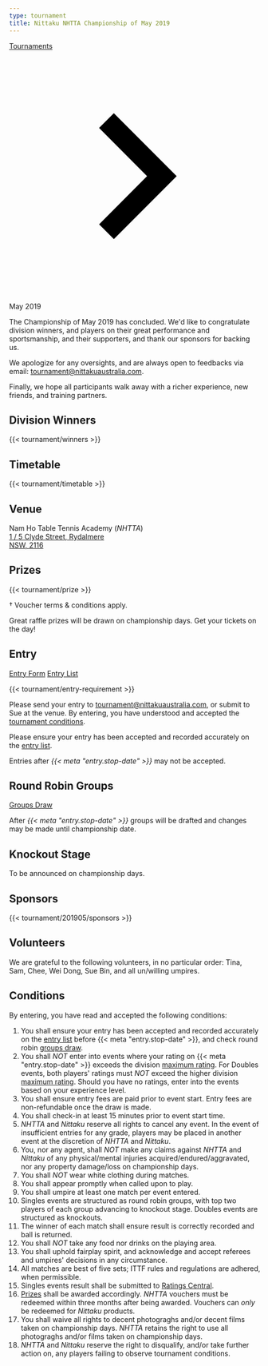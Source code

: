 ```yaml
---
type: tournament
title: Nittaku NHTTA Championship of May 2019
---
```


<a href="/" class="link dim">Tournaments</a> <span class="dib w1 h1 v-btm"><svg viewBox="0 0 24 24"><path d="M10 6L8.59 7.41 13.17 12l-4.58 4.59L10 18l6-6z"></path></svg></span> May 2019

<div class="mt4 pa4 bg-lightest-blue navy">
  The Championship of May 2019 has concluded. We'd like to congratulate division winners, and players on their great performance and sportsmanship, and their supporters, and thank our sponsors for backing us.
  <p>We apologize for any oversights, and are always open to feedbacks via email: <a class="link dim" href="mailto:tournament@nittakuaustralia.com">tournament@nittakuaustralia.com</a>.</p>
  Finally, we hope all participants walk away with a richer experience, new friends, and training partners.
</div>

## Division Winners

{{< tournament/winners >}}

## Timetable

{{< tournament/timetable >}}

## Venue

Nam Ho Table Tennis Academy (*NHTTA*)<br>
<a class="link dim" title="NHTTA on Google Map" href="https://goo.gl/maps/yvLSWixm1Qo">1 / 5 Clyde Street, Rydalmere<br>
NSW, 2116</a>

## Prizes

{{< tournament/prize >}}

† Voucher terms & conditions apply.

Great raffle prizes will be drawn on championship days. Get your tickets on the day!

## Entry

<a class="f6 link dim br1 ph3 pv2 mb2 dib white bg-dark-blue" href="entry-form-nittaku-nhtta-championship.pdf">Entry Form</a>
<a class="f6 link dim br1 ph3 pv2 mb2 dib white bg-dark-blue" href="entries/">Entry List</a>

{{< tournament/entry-requirement >}}

Please send your entry to <a class="link dim" href="mailto:tournament@nittakuaustralia.com?Subject=May+2019">tournament@nittakuaustralia.com</a>, or submit to Sue at the venue. By entering, you have understood and accepted the <a class="link dim" href="#conditions">tournament conditions</a>.

Please ensure your entry has been accepted and recorded accurately on the <a class="link dim" href="entries/">entry list</a>.

Entries after *{{< meta "entry.stop-date" >}}* may not be accepted.


## Round Robin Groups

<a class="f6 link dim br1 ph3 pv2 mb2 dib white bg-dark-blue" href="groups/">Groups Draw</a>

After *{{< meta "entry.stop-date" >}}* groups will be drafted and changes may be made until championship date.

## Knockout Stage

To be announced on championship days.

## Sponsors

{{< tournament/201905/sponsors >}}

## Volunteers

We are grateful to the following volunteers, in no particular order: Tina, Sam, Chee, Wei Dong, Sue Bin, and all un/willing umpires.

## Conditions

By entering, you have read and accepted the following conditions:

1. You shall ensure your entry has been accepted and recorded accurately on the <a class="link dim" href="entries/">entry list</a> before {{< meta "entry.stop-date" >}}, and check round robin <a class="link dim" href="groups/">groups draw</a>.
1. You shall *NOT* enter into events where your rating on {{< meta "entry.stop-date" >}} exceeds the division <a class="link dim" href="#entry-requirement">maximum rating</a>. For Doubles events, both players' ratings must *NOT* exceed the higher division  <a class="link dim" href="#entry-requirement">maximum rating</a>. Should you have no ratings, enter into the events based on your experience level.
1. You shall ensure entry fees are paid prior to event start. Entry fees are non-refundable once the draw is made.
1. You shall check-in at least 15 minutes prior to event start time.
1. *NHTTA* and *Nittaku* reserve all rights to cancel any event. In the event of insufficient entries for any grade, players may be placed in another event at the discretion of *NHTTA* and *Nittaku*.
1. You, nor any agent, shall *NOT* make any claims against *NHTTA* and *Nittaku* of any physical/mental injuries acquired/endured/aggravated, nor any property damage/loss on championship days.
1. You shall *NOT* wear white clothing during matches.
1. You shall appear promptly when called upon to play.
1. You shall umpire at least one match per event entered.
1. Singles events are structured as round robin groups, with top two players of each group advancing to knockout stage. Doubles events are structured as knockouts.
1. The winner of each match shall ensure result is correctly recorded and ball is returned.
1. You shall *NOT* take any food nor drinks on the playing area.
1. You shall uphold fairplay spirit, and acknowledge and accept referees and umpires' decisions in any circumstance.
1. All matches are best of five sets; ITTF rules and regulations are adhered, when permissible.
1. Singles events result shall be submitted to <a class="link dim" href="http://www.ratingscentral.com">Ratings Central</a>.
1. <a class="link dim" href="#prizes">Prizes</a> shall be awarded accordingly. *NHTTA* vouchers must be redeemed within three months after being awarded. Vouchers can *only* be redeemed for *Nittaku* products.
1. You shall waive all rights to decent photograghs and/or decent films taken on championship days. *NHTTA* retains the right to use all photograghs and/or films taken on championship days.
1. *NHTTA* and *Nittaku* reserve the right to disqualify, and/or take further action on, any players failing to observe tournament conditions.
